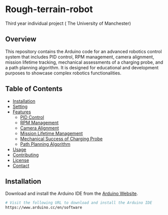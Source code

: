# Rough-terrain-robot
Third year individual project ( The University of Manchester) 

## Overview
This repository contains the Arduino code for an advanced robotics control system that includes PID control, RPM management, camera alignment, mission lifetime tracking, mechanical assessments of a charging probe, and a path planning algorithm. It is designed for educational and development purposes to showcase complex robotics functionalities.

## Table of Contents
- [Installation](./Installation)
- [Setting](./Setting.md)
- [Features](./Features.md)
  - [PID Control](./Features.md#pid-control)
  - [RPM Management](./Features.md#rpm-management)
  - [Camera Alignment](./Features.md#camera-alignment)
  - [Mission Lifetime Management](./Features.md#mission-lifetime-management)
  - [Mechanical Success of Charging Probe](./Features.md#mechanical-success-of-charging-probe)
  - [Path Planning Algorithm](./Features.md#path-planning-algorithm)
- [Usage](#usage)
- [Contributing](#contributing)
- [License](#license)
- [Contact](#contact)

## Installation
Download and install the Arduino IDE from the [Arduino Website](https://www.arduino.cc/en/software).

```bash
# Visit the following URL to download and install the Arduino IDE
https://www.arduino.cc/en/software

